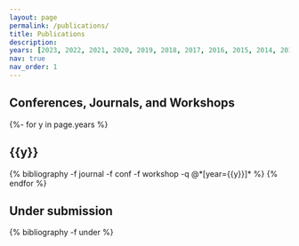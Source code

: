 ```yaml
---
layout: page
permalink: /publications/
title: Publications
description: 
years: [2023, 2022, 2021, 2020, 2019, 2018, 2017, 2016, 2015, 2014, 2013, 2012]
nav: true
nav_order: 1
---
```

<!-- _pages/publications.md -->
<h2> Conferences, Journals, and Workshops </h2>
<div class="publications">

{%- for y in page.years %}
  <h2 class="year">{{y}}</h2>
  {% bibliography -f journal -f conf -f workshop -q @*[year={{y}}]* %}
{% endfor %}
</div>

<h2>Under submission</h2>
<div class="publications">
  {% bibliography -f under %}
</div>

<!-- <h2> Demos, Posters, and Tutorials </h2> -->
<!-- <div class="publications"> -->

<!-- {sss% bibliography -f dpt %sss}  -->
<!-- </div>  -->

